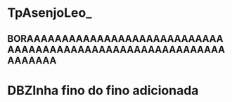 # TpAsenjoLeo_
## BORAAAAAAAAAAAAAAAAAAAAAAAAAAAAAAAAAAAAAAAAAAAAAAAAAAAAAAAAAAAAAAAAAA
# DBZInha fino do fino adicionada
